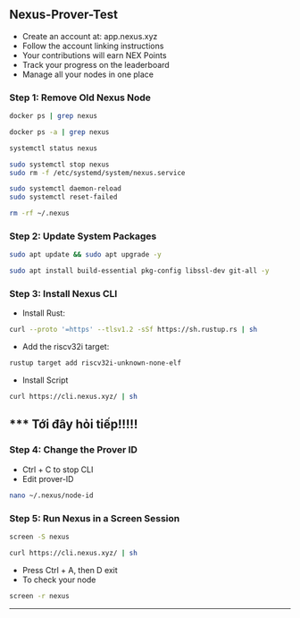 ## Nexus-Prover-Test
- Create an account at: app.nexus.xyz
- Follow the account linking instructions
- Your contributions will earn NEX Points
- Track your progress on the leaderboard
- Manage all your nodes in one place

### Step 1: Remove Old Nexus Node
```Bash
docker ps | grep nexus
```
```Bash
docker ps -a | grep nexus
```
```Bash
systemctl status nexus
```
```Bash
sudo systemctl stop nexus
sudo rm -f /etc/systemd/system/nexus.service
```
```Bash
sudo systemctl daemon-reload
sudo systemctl reset-failed
```
```Bash
rm -rf ~/.nexus
```
### Step 2: Update System Packages
```Bash
sudo apt update && sudo apt upgrade -y
```
```Bash
sudo apt install build-essential pkg-config libssl-dev git-all -y
```
### Step 3: Install Nexus CLI
- Install Rust:
```Bash
curl --proto '=https' --tlsv1.2 -sSf https://sh.rustup.rs | sh
```
- Add the riscv32i target:
```Bash
rustup target add riscv32i-unknown-none-elf
```
- Install Script
```Bash
curl https://cli.nexus.xyz/ | sh
```
## *** Tới đây hỏi tiếp!!!!!

### Step 4: Change the Prover ID
- Ctrl + C to stop CLI
- Edit prover-ID
```Bash
nano ~/.nexus/node-id
```
### Step 5: Run Nexus in a Screen Session
```Bash
screen -S nexus 
```
```Bash
curl https://cli.nexus.xyz/ | sh
```
- Press Ctrl + A, then D exit
- To check your node
```Bash
screen -r nexus 
```

-----------------------------------------------------------------------------------------------




